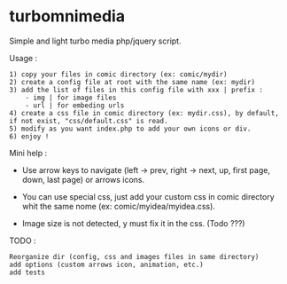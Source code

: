 # turbomnimedia

Simple and light turbo media php/jquery script.


Usage :

	1) copy your files in comic directory (ex: comic/mydir)
	2) create a config file at root with the same name (ex: mydir)
	3) add the list of files in this config file with xxx | prefix :
		- img | for image files
		- url | for embeding urls
	4) create a css file in comic directory (ex: mydir.css), by default, if not exist, "css/default.css" is read.
	5) modify as you want index.php to add your own icons or div.
	6) enjoy !


Mini help :

- Use arrow keys to navigate (left -> prev, right -> next, up, first page, down, last page) or arrows icons.

- You can use special css, just add your custom css in comic directory whit the same nome (ex: comic/myidea/myidea.css). 

- Image size is not detected, y must fix it in the css. (Todo ???)

TODO :

	Reorganize dir (config, css and images files in same directory)
	add options (custom arrows icon, animation, etc.)
	add tests



	
